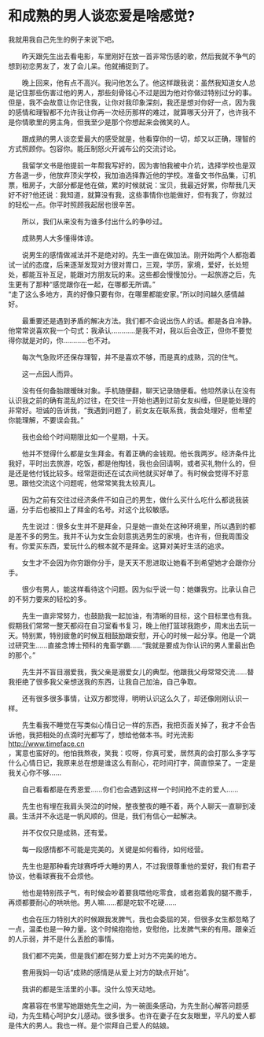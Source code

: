 # 和成熟的男人谈恋爱是啥感觉?

我就用我自己先生的例子来说下吧。

　　昨天跟先生出去看电影，车里刚好在放一首非常伤感的歌，然后我就不争气的想到初恋男友了，发了会儿呆。他就捕捉到了。

　　晚上回来，他有点不高兴。我问他怎么了。他这样跟我说：虽然我知道女人总是记住那些伤害过他的男人，那些刻骨铭心不过是因为他对你做过特别过分的事。但是，我不会故意让你记住我，让你对我印象深刻，我还是想对你好一点，因为我的感情和理智都不允许我让你再一次经历那样的难过，就算哪天分开了，也许我不是你情歌里的男主角，但我至少是那个你想起来会微笑的人。

　　跟成熟的男人谈恋爱最大的感受就是，他看穿你的一切，却又以正确，理智的方式照顾你。包容你。能压制怒火开诚布公的交流讨论。

　　我留学文书是他提前一年帮我写好的，因为害怕我被中介坑，选择学校也是双方各退一步，他放弃顶尖学校，我加油选择靠近他的学校。准备文书作品集，订机票，租房子，大部分都是他在做，累的时候就说：宝贝，我最近好累，你帮我几天好不好?他还说：我知道，就算没有我，这些事情你也能做好，但有我了，你就过的轻松一点。你平时照顾我起居也很辛苦。

　　所以，我们从来没有为谁多付出什么的争吵过。

　　成熟男人大多懂得体谅。

　　说男生的感情做减法并不是绝对的。先生一直在做加法。刚开始两个人都抱着试一试的态度，后来逐渐发现对方很对胃口，三观，学历，家境，爱好，长处短处，都能互补互足，能跟对方朋友玩的来。这些都会慢慢加分。一起旅游之后，先生更有了那种“感觉跟你在一起，在哪都无所谓。”  
“走了这么多地方，真的好像只要有你，在哪里都能安家。”所以时间越久感情越好。

　　最重要还是遇到矛盾的解决方法。我们都不会说出伤人的话。都是各自冷静。他常常说喜欢我一个句式：我承认…………是我不对，我以后会改正，但你不要觉得你就是对的，你…………也不对。

　　每次气急败坏还保存理智，并不是喜欢不够，而是真的成熟，沉的住气。

　　这一点因人而异。

　　没有任何备胎跟暧昧对象。手机随便翻，聊天记录随便看。他坦然承认在没有认识我之前的确有混乱的过往，在交往一开始也遇到过前女友纠缠，但是能处理的非常好。坦诚的告诉我，“我遇到问题了，前女友在联系我，我会处理好，但希望你能理解，不要误会我。”

　　我也会给个时间期限比如一个星期，十天。

　　他并不觉得什么都是女生拜金。有着正确的金钱观。他长我两岁。经济条件比我好，平时出去旅游，吃饭，都是他掏钱，我也会回请啊，或者买礼物什么的，但是还是他付钱比较多。经常逛街还在试衣间他就买好单了。有时候会觉得不好意思。跟他交流这个问题呢，他常常笑我太较真儿。

　　因为之前有交往过经济条件不如自己的男生，做什么买什么吃什么都说我装逼，分手后也被扣上了拜金的名号。对这个比较敏感。

　　先生说过：很多女生并不是拜金，只是她一直处在这种环境里，所以遇到的都是差不多的男生。我并不认为女生会刻意挑选男生的家境，也许有，但我周围没有。你爱买东西，爱玩什么的根本就不是拜金。这算对美好生活的追求。

　　女生才不会因为你穷跟你分手，是天天不思进取让她看不到希望她才会跟你分手。

　　很少有男人，能这样看待这个问题。因为似乎说一句：她嫌我穷。比承认自己的不努力要来的轻松的多。

　　先生一直非常努力，也鼓励我一起加油，有清晰的目标，这个目标里也有我。假期我们常常一整天都闷在自习室看书复习，晚上他打篮球我跑步，周末出去玩一天。特别累，特别疲惫的时候互相鼓励跟安慰，开心的时候一起分享。他是一个跳过研究生……直接念博士预科的鬼畜学霸……“我就是要成为你认识的男人里最出色的那个。”

　　先生并不盲目溺爱我，我父亲是溺爱女儿的典型。他跟我父母常常交流……替我拒绝了很多我父亲想送我的东西，让我自己加油，自己争取。

　　还有很多很多事情，让双方都觉得，明明认识这么久了，却还像刚刚认识一样。

　　先生看我不睡觉在写类似心情日记一样的东西，我把页面关掉了，我才不会告诉他，我把相处的点滴时光都写了，想给他做本书。时光流影[<span>http://www.</span><span>timeface.cn</span><span></span>](http://www.timeface.cn)  
，寓意也蛮好的。他怕我熬夜，笑我：哎呀，你真可爱，居然真的会打那么多字写什么心情日记，我原来总在想是谁这么有耐心，花时间打字，简直惊呆了。一定是我关心你不够……

　　自己看看都是在秀恩爱……你们也会遇到这样一个时间抢不走的爱人……

　　先生也有埋在我肩头哭泣的时候，整夜整夜的睡不着，两个人聊天一直聊到凌晨。生活并不永远是一帆风顺的。但是，我们有信心一起解决。

　　并不仅仅只是成熟，还有爱。

　　每一段感情都不可能是完美的。关键是如何看待，如何经营。

　　先生也是那种看完球赛呼呼大睡的男人，不过我很尊重他的爱好，我们有君子协议，他看球赛我不会烦他。

　　他也是特别孩子气，有时候会吵着要我喂他吃零食，或者抱着我的腿不撒手，再烦都要耐心的哄哄他。男人嘛……都是吃软不吃硬……

　　也会在压力特别大的时候跟我发脾气，我也会委屈的哭，但很多女生都忽略了一点，温柔也是一种力量。这个时候抱抱他，安慰他，比发脾气来的有用。跟亲近的人示弱，并不是什么丢脸的事情。

　　我们都不完美，但是我们都在努力爱上对方不完美的地方。

　　套用我妈一句话“成熟的感情是从爱上对方的缺点开始”。

　　我讲的都是生活里的小事。没什么惊天动地。

　　席慕容在书里写她跟她先生之间，为一碗面条感动，为先生耐心解答问题感动，为先生精心呵护女儿感动。很多很多。也许在妻子在女友眼里，平凡的爱人都是伟大的男人。我也一样。是个崇拜自己爱人的姑娘。